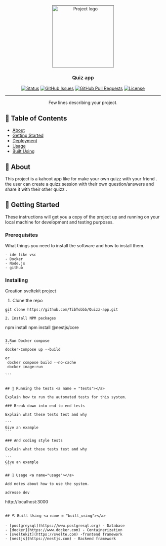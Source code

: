 <p align="center">
  <a href="" rel="noopener">
 <img width=200px height=200px src="https://i.imgur.com/6wj0hh6.jpg" alt="Project logo"></a>
</p>

<h3 align="center">Quiz app</h3>

<div align="center">

[![Status](https://img.shields.io/badge/status-active-success.svg)]()
[![GitHub Issues](https://img.shields.io/github/issues/kylelobo/The-Documentation-Compendium.svg)](https://github.com/kylelobo/The-Documentation-Compendium/issues)
[![GitHub Pull Requests](https://img.shields.io/github/issues-pr/kylelobo/The-Documentation-Compendium.svg)](https://github.com/kylelobo/The-Documentation-Compendium/pulls)
[![License](https://img.shields.io/badge/license-MIT-blue.svg)](/LICENSE)

</div>

---

<p align="center"> Few lines describing your project.
    <br> 
</p>

## 📝 Table of Contents

- [About](#about)
- [Getting Started](#getting_started)
- [Deployment](#deployment)
- [Usage](#usage)
- [Built Using](#built_using)


## 🧐 About <a name = "about"></a>

This project  is a kahoot app like for make your own quizz with your friend . 
the user can create a quizz session with their own question/answers  and share it with their other quizz .


## 🏁 Getting Started <a name = "getting_started"></a>

These instructions will get you a copy of the project up and running on your local machine for development and testing purposes.

### Prerequisites

What things you need to install the software and how to install them.

```
- ide like vsc
- Docker
- Node.js
- github

```

### Installing


 
Creation sveltekit project 
1. Clone the repo 
````
git clone https://github.com/TibTobbb/Quizz-app.git
``
2. Install NPM packages 

````
npm install
npm install @nestjs/core

````

3.Run Docker compose
```
docker-Compose up --build

or 
 docker compose build --no-cache
 docker image:run

```


## 🔧 Running the tests <a name = "tests"></a>

Explain how to run the automated tests for this system.

### Break down into end to end tests

Explain what these tests test and why

```
Give an example
```

### And coding style tests

Explain what these tests test and why

```
Give an example
```

## 🎈 Usage <a name="usage"></a>

Add notes about how to use the system.

adresse dev
``````
 http://localhost:3000
````````

## ⛏️ Built Using <a name = "built_using"></a>

- [postgreysql](https://www.postgresql.org) - Database
- [docker](https://www.docker.com) - Containerization
- [sveltekit](https://svelte.com) -frontend framework
- [nestjs](https://nestjs.com) - Backend framework
